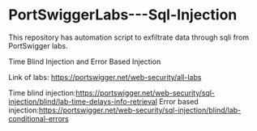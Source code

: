 # PortSwiggerLabs---Sql-Injection

This repository has automation script to exfiltrate data through sqli from PortSwigger labs.

Time Blind Injection and Error Based Injection

Link of labs: https://portswigger.net/web-security/all-labs

Time blind injection:https://portswigger.net/web-security/sql-injection/blind/lab-time-delays-info-retrieval
Error based injection:https://portswigger.net/web-security/sql-injection/blind/lab-conditional-errors
